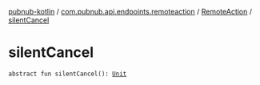 [pubnub-kotlin](../../index.md) / [com.pubnub.api.endpoints.remoteaction](../index.md) / [RemoteAction](index.md) / [silentCancel](./silent-cancel.md)

# silentCancel

`abstract fun silentCancel(): `[`Unit`](https://kotlinlang.org/api/latest/jvm/stdlib/kotlin/-unit/index.html)